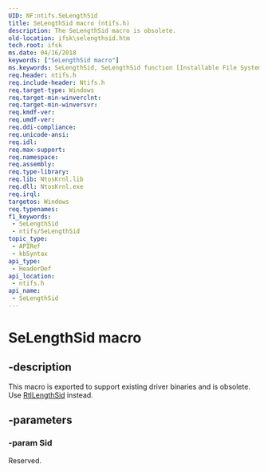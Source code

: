 ```yaml
---
UID: NF:ntifs.SeLengthSid
title: SeLengthSid macro (ntifs.h)
description: The SeLengthSid macro is obsolete.
old-location: ifsk\selengthsid.htm
tech.root: ifsk
ms.date: 04/16/2018
keywords: ["SeLengthSid macro"]
ms.keywords: SeLengthSid, SeLengthSid function [Installable File System Drivers], ifsk.selengthsid, ntifs/SeLengthSid, seref_d26b3191-e19a-4f62-b388-91d68976410f.xml
req.header: ntifs.h
req.include-header: Ntifs.h
req.target-type: Windows
req.target-min-winverclnt: 
req.target-min-winversvr: 
req.kmdf-ver: 
req.umdf-ver: 
req.ddi-compliance: 
req.unicode-ansi: 
req.idl: 
req.max-support: 
req.namespace: 
req.assembly: 
req.type-library: 
req.lib: NtosKrnl.lib
req.dll: NtosKrnl.exe
req.irql: 
targetos: Windows
req.typenames: 
f1_keywords:
 - SeLengthSid
 - ntifs/SeLengthSid
topic_type:
 - APIRef
 - kbSyntax
api_type:
 - HeaderDef
api_location:
 - ntifs.h
api_name:
 - SeLengthSid
---
```


# SeLengthSid macro


## -description

This macro is exported to support existing driver binaries and is obsolete. Use <a href="/windows-hardware/drivers/ddi/ntifs/nf-ntifs-rtllengthsid">RtlLengthSid</a> instead.

## -parameters

### -param Sid

<p>Reserved.</p>
